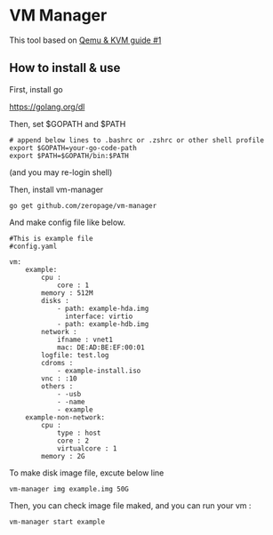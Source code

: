 # VM Manager

This tool based on [Qemu & KVM guide #1](http://www.slideshare.net/baramdori/qemu-kvm-guide-1-intro-basic)

## How to install & use

First, install go

https://golang.org/dl

Then, set $GOPATH and $PATH

```
# append below lines to .bashrc or .zshrc or other shell profile
export $GOPATH=your-go-code-path
export $PATH=$GOPATH/bin:$PATH
```
(and you may re-login shell)

Then, install vm-manager

```
go get github.com/zeropage/vm-manager
```

And make config file like below.
```
#This is example file
#config.yaml

vm:
    example:
        cpu :
            core : 1
        memory : 512M
        disks :
            - path: example-hda.img
              interface: virtio
            - path: example-hdb.img
        network :
            ifname : vnet1
            mac: DE:AD:BE:EF:00:01
        logfile: test.log
        cdroms :
            - example-install.iso
        vnc : :10
        others :
            - -usb
            - -name
            - example
    example-non-network:
        cpu :
            type : host
            core : 2
            virtualcore : 1
        memory : 2G
```

To make disk image file, excute below line
```
vm-manager img example.img 50G
```

Then, you can check image file maked, and you can run your vm :
```
vm-manager start example
```


